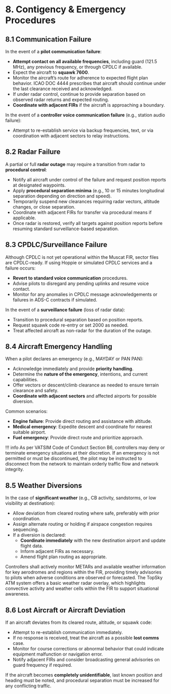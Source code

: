 # 8. Contigency & Emergency Procedures
## 8.1 Communication Failure
In the event of a **pilot communication failure**:

- **Attempt contact on all available frequencies**, including guard (121.5 MHz), any previous frequency, or through CPDLC if available.
- Expect the aircraft to **squawk 7600**.
- Monitor the aircraft’s route for adherence to expected flight plan behavior. ICAO DOC 4444 prescribes that aircraft should continue under the last clearance received and acknowledged.
- If under radar control, continue to provide separation based on observed radar returns and expected routing.
- **Coordinate with adjacent FIRs** if the aircraft is approaching a boundary.

In the event of a **controller voice communication failure** (e.g., station audio failure):

- Attempt to re-establish service via backup frequencies, text, or via coordination with adjacent sectors to relay instructions.

## 8.2 Radar Failure
A partial or full **radar outage** may require a transition from radar to **procedural control**:

- Notify all aircraft under control of the failure and request position reports at designated waypoints.
- Apply **procedural separation minima** (e.g., 10 or 15 minutes longitudinal separation depending on direction and speed).
- Temporarily suspend new clearances requiring radar vectors, altitude changes, or close separation.
- Coordinate with adjacent FIRs for transfer via procedural means if applicable.
- Once radar is restored, verify all targets against position reports before resuming standard surveillance-based separation.

## 8.3 CPDLC/Surveillance Failure
Although CPDLC is not yet operational within the Muscat FIR, sector files are CPDLC-ready. If using Hoppie or simulated CPDLC services and a failure occurs:

- **Revert to standard voice communication** procedures.
- Advise pilots to disregard any pending uplinks and resume voice contact.
- Monitor for any anomalies in CPDLC message acknowledgements or failures in ADS-C contracts if simulated.

In the event of a **surveillance failure** (loss of radar data):

- Transition to procedural separation based on position reports.
- Request squawk code re-entry or set 2000 as needed.
- Treat affected aircraft as non-radar for the duration of the outage.

## 8.4 Aircraft Emergency Handling
When a pilot declares an emergency (e.g., MAYDAY or PAN PAN):

- Acknowledge immediately and provide **priority handling**.
- Determine the **nature of the emergency**, intentions, and current capabilities.
- Offer vectors or descent/climb clearance as needed to ensure terrain clearance and safety.
- **Coordinate with adjacent sectors** and affected airports for possible diversion.

Common scenarios:
- **Engine failure**: Provide direct routing and assistance with altitude.
- **Medical emergency**: Expedite descent and coordinate for nearest suitable airport.
- **Fuel emergency**: Provide direct route and prioritize approach.

!!! info
    As per VATSIM Code of Conduct Section B6, controllers may deny or terminate emergency situations at their discretion. If an emergency is not permitted or must be discontinued, the pilot may be instructed to disconnect from the network to maintain orderly traffic flow and network integrity.

## 8.5 Weather Diversions
In the case of **significant weather** (e.g., CB activity, sandstorms, or low visibility at destination):

- Allow deviation from cleared routing where safe, preferably with prior coordination.
- Assign alternate routing or holding if airspace congestion requires sequencing.
- If a diversion is declared:
  - **Coordinate immediately** with the new destination airport and update flight data.
  - Inform adjacent FIRs as necessary.
  - Amend flight plan routing as appropriate.

Controllers shall actively monitor METARs and available weather information for key aerodromes and regions within the FIR, providing timely advisories to pilots when adverse conditions are observed or forecasted. The TopSky ATM system offers a basic weather radar overlay, which highlights convective activity and weather cells within the FIR to support situational awareness.

## 8.6 Lost Aircraft or Aircraft Deviation
If an aircraft deviates from its cleared route, altitude, or squawk code:

- Attempt to re-establish communication immediately.
- If no response is received, treat the aircraft as a possible **lost comms** case.
- Monitor for course corrections or abnormal behavior that could indicate equipment malfunction or navigation error.
- Notify adjacent FIRs and consider broadcasting general advisories on guard frequency if required.

If the aircraft becomes **completely unidentifiable**, last known position and heading must be noted, and procedural separation must be increased for any conflicting traffic.